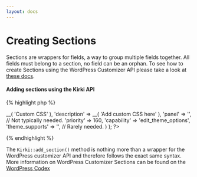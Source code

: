 ```yaml
---
layout: docs
---
```


# Creating Sections

Sections are wrappers for fields, a way to group multiple fields together. All fields must belong to a section, no field can be an orphan. To see how to create Sections using the WordPress Customizer API please take a look at [these docs](https://developer.wordpress.org/themes/advanced-topics/customizer-api/#sections).

#### Adding sections using the Kirki API

{% highlight php %}
<?php
Kirki::add_section( 'custom_css', array(
    'title'          => __( 'Custom CSS' ),
    'description'    => __( 'Add custom CSS here' ),
    'panel'          => '', // Not typically needed.
    'priority'       => 160,
    'capability'     => 'edit_theme_options',
    'theme_supports' => '', // Rarely needed.
) );
?>
{% endhighlight %}

The `Kirki::add_section()` method is nothing more than a wrapper for the WordPress customizer API and therefore follows the exact same syntax. More information on WordPress Customizer Sections can be found on the [WordPress Codex](https://developer.wordpress.org/themes/advanced-topics/customizer-api/#sections)
